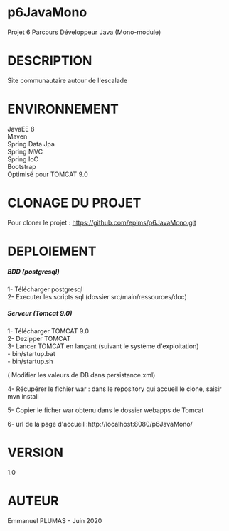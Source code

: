 # p6JavaMono
Projet 6 Parcours Développeur Java (Mono-module)

# DESCRIPTION
Site communautaire autour de l'escalade

# ENVIRONNEMENT
JavaEE 8  
Maven  
Spring Data Jpa  
Spring MVC  
Spring IoC  
Bootstrap  
Optimisé pour TOMCAT 9.0

# CLONAGE DU PROJET
Pour cloner le projet : https://github.com/eplms/p6JavaMono.git

# DEPLOIEMENT
##### BDD (postgresql)
1- Télécharger postgresql  
2- Executer les scripts sql (dossier src/main/ressources/doc)

##### Serveur (Tomcat 9.0)
1- Télécharger TOMCAT 9.0  
2- Dezipper TOMCAT  
3- Lancer TOMCAT en lançant (suivant le système d'exploitation)  
	- bin/startup.bat  
	- bin/startup.sh

( Modifier les valeurs de DB dans persistance.xml) 

4- Récupérer le fichier war : dans le repository qui accueil le clone, saisir  mvn install

5- Copier le ficher war obtenu dans le dossier webapps de Tomcat
  
6- url de la page d'accueil :http://localhost:8080/p6JavaMono/

# VERSION
1.0

# AUTEUR
Emmanuel PLUMAS - Juin 2020


